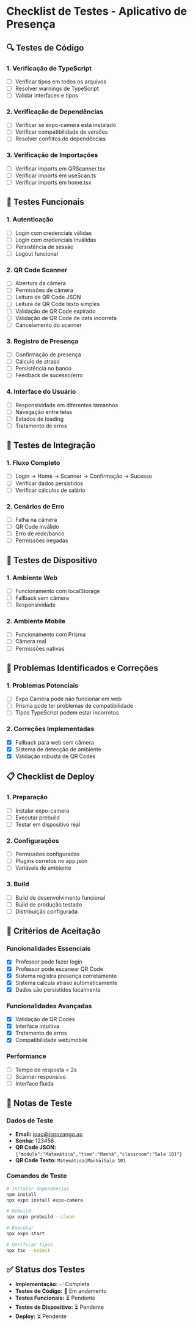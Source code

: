 # Checklist de Testes - Aplicativo de Presença

## 🔍 Testes de Código

### 1. Verificação de TypeScript
- [ ] Verificar tipos em todos os arquivos
- [ ] Resolver warnings de TypeScript
- [ ] Validar interfaces e tipos

### 2. Verificação de Dependências
- [ ] Verificar se expo-camera está instalado
- [ ] Verificar compatibilidade de versões
- [ ] Resolver conflitos de dependências

### 3. Verificação de Importações
- [ ] Verificar imports em QRScanner.tsx
- [ ] Verificar imports em useScan.ts
- [ ] Verificar imports em home.tsx

## 🧪 Testes Funcionais

### 1. Autenticação
- [ ] Login com credenciais válidas
- [ ] Login com credenciais inválidas
- [ ] Persistência de sessão
- [ ] Logout funcional

### 2. QR Code Scanner
- [ ] Abertura da câmera
- [ ] Permissões de câmera
- [ ] Leitura de QR Code JSON
- [ ] Leitura de QR Code texto simples
- [ ] Validação de QR Code expirado
- [ ] Validação de QR Code de data incorreta
- [ ] Cancelamento do scanner

### 3. Registro de Presença
- [ ] Confirmação de presença
- [ ] Cálculo de atraso
- [ ] Persistência no banco
- [ ] Feedback de sucesso/erro

### 4. Interface do Usuário
- [ ] Responsividade em diferentes tamanhos
- [ ] Navegação entre telas
- [ ] Estados de loading
- [ ] Tratamento de erros

## 🔧 Testes de Integração

### 1. Fluxo Completo
- [ ] Login → Home → Scanner → Confirmação → Sucesso
- [ ] Verificar dados persistidos
- [ ] Verificar cálculos de salário

### 2. Cenários de Erro
- [ ] Falha na câmera
- [ ] QR Code inválido
- [ ] Erro de rede/banco
- [ ] Permissões negadas

## 📱 Testes de Dispositivo

### 1. Ambiente Web
- [ ] Funcionamento com localStorage
- [ ] Fallback sem câmera
- [ ] Responsividade

### 2. Ambiente Mobile
- [ ] Funcionamento com Prisma
- [ ] Câmera real
- [ ] Permissões nativas

## 🐛 Problemas Identificados e Correções

### 1. Problemas Potenciais
- [ ] Expo Camera pode não funcionar em web
- [ ] Prisma pode ter problemas de compatibilidade
- [ ] Tipos TypeScript podem estar incorretos

### 2. Correções Implementadas
- [x] Fallback para web sem câmera
- [x] Sistema de detecção de ambiente
- [x] Validação robusta de QR Codes

## 📋 Checklist de Deploy

### 1. Preparação
- [ ] Instalar expo-camera
- [ ] Executar prebuild
- [ ] Testar em dispositivo real

### 2. Configurações
- [ ] Permissões configuradas
- [ ] Plugins corretos no app.json
- [ ] Variáveis de ambiente

### 3. Build
- [ ] Build de desenvolvimento funcional
- [ ] Build de produção testado
- [ ] Distribuição configurada

## 🎯 Critérios de Aceitação

### Funcionalidades Essenciais
- [x] Professor pode fazer login
- [x] Professor pode escanear QR Code
- [x] Sistema registra presença corretamente
- [x] Sistema calcula atraso automaticamente
- [x] Dados são persistidos localmente

### Funcionalidades Avançadas
- [x] Validação de QR Codes
- [x] Interface intuitiva
- [x] Tratamento de erros
- [x] Compatibilidade web/mobile

### Performance
- [ ] Tempo de resposta < 2s
- [ ] Scanner responsivo
- [ ] Interface fluida

## 📝 Notas de Teste

### Dados de Teste
- **Email:** joao@ispozango.ao
- **Senha:** 123456
- **QR Code JSON:** `{"module":"Matemática","time":"Manhã","classroom":"Sala 101"}`
- **QR Code Texto:** `Matemática|Manhã|Sala 101`

### Comandos de Teste
```bash
# Instalar dependências
npm install
npx expo install expo-camera

# Rebuild
npx expo prebuild --clean

# Executar
npx expo start

# Verificar tipos
npx tsc --noEmit
```

## ✅ Status dos Testes

- **Implementação:** ✅ Completa
- **Testes de Código:** 🔄 Em andamento
- **Testes Funcionais:** ⏳ Pendente
- **Testes de Dispositivo:** ⏳ Pendente
- **Deploy:** ⏳ Pendente

